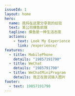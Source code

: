 ```yaml
---
issueId: 1
layout: home
hero:
  name: 我将在这里分享我的经验
  text: 某公司摸鱼前端
  tagline: 摸鱼是一种生活态度
  actions: 
    - text: Look My Experience
      link: /experience/
features:
  - title: MobilePhone
    details: "19857191790"
  - title: WeChat
    details: "1985791790"
  - title: WeChatMiniProgram
    details: 我正在尝试插入图片
footer:
  - text: 19857191790
---
```

<style>
  .VPHero .container .main .name,
  .VPHero .container .main .text,
  .VPHero .container .main .tagline{
    max-width: unset;
    width: 100%;
  }
</style>